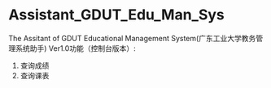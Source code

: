 # Assistant_GDUT_Edu_Man_Sys
The Assitant of GDUT Educational Management System(广东工业大学教务管理系统助手)
Ver1.0功能（控制台版本）:
1. 查询成绩
2. 查询课表
